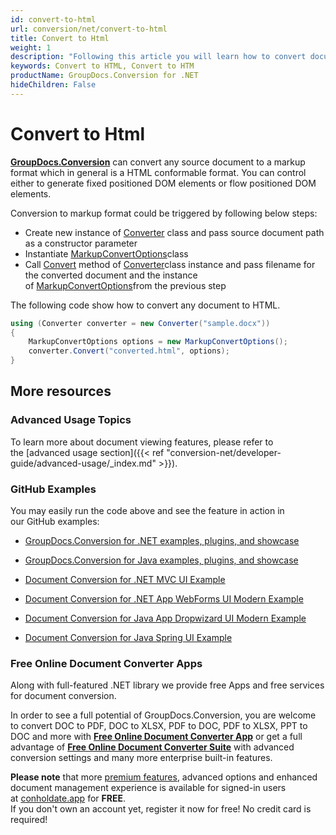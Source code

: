 ```yaml
---
id: convert-to-html
url: conversion/net/convert-to-html
title: Convert to Html
weight: 1
description: "Following this article you will learn how to convert documents to HTML format with couple C# code lines and GroupDocs.Conversion for .NET."
keywords: Convert to HTML, Convert to HTM
productName: GroupDocs.Conversion for .NET
hideChildren: False
---
```

# Convert to Html

**[GroupDocs.Conversion](https://products.groupdocs.com/conversion/net)** can convert any source document to a markup format which in general is a HTML conformable format. You can control either to generate fixed positioned DOM elements or flow positioned DOM elements.

Conversion to markup format could be triggered by following below steps:

*   Create new instance of [Converter](https://apireference.groupdocs.com/net/conversion/groupdocs.conversion/converter) class and pass source document path as a constructor parameter
*   Instantiate [MarkupConvertOptions](https://apireference.groupdocs.com/net/conversion/groupdocs.conversion.options.convert/markupconvertoptions)class
*   Call [Convert](https://apireference.groupdocs.com/net/conversion/groupdocs.conversion/converter/methods/convert/2) method of [Converter](https://apireference.groupdocs.com/net/conversion/groupdocs.conversion/converter)class instance and pass filename for the converted document and the instance of [MarkupConvertOptions](https://apireference.groupdocs.com/net/conversion/groupdocs.conversion.options.convert/markupconvertoptions)from the previous step

The following code show how to convert any document to HTML. 

```csharp
using (Converter converter = new Converter("sample.docx"))
{
    MarkupConvertOptions options = new MarkupConvertOptions();
    converter.Convert("converted.html", options);
}
```

## More resources

### Advanced Usage Topics

To learn more about document viewing features, please refer to the [advanced usage section]({{< ref "conversion-net/developer-guide/advanced-usage/_index.md" >}}).

### GitHub Examples

You may easily run the code above and see the feature in action in our GitHub examples:

*   [GroupDocs.Conversion for .NET examples, plugins, and showcase](https://github.com/groupdocs-conversion/GroupDocs.Conversion-for-.NET)
    
*   [GroupDocs.Conversion for Java examples, plugins, and showcase](https://github.com/groupdocs-conversion/GroupDocs.Conversion-for-Java)
    
*   [Document Conversion for .NET MVC UI Example](https://github.com/groupdocs-conversion/GroupDocs.Conversion-for-.NET-MVC) 
    
*   [Document Conversion for .NET App WebForms UI Modern Example](https://github.com/groupdocs-conversion/GroupDocs.Conversion-for-.NET-WebForms)
    
*   [Document Conversion for Java App Dropwizard UI Modern Example](https://github.com/groupdocs-conversion/GroupDocs.Conversion-for-Java-Dropwizard)
    
*   [Document Conversion for Java Spring UI Example](https://github.com/groupdocs-conversion/GroupDocs.Conversion-for-Java-Spring)
    

### Free Online Document Converter Apps

Along with full-featured .NET library we provide free Apps and free services for document conversion.

In order to see a full potential of GroupDocs.Conversion, you are welcome to convert DOC to PDF, DOC to XLSX, PDF to DOC, PDF to XLSX, PPT to DOC and more with **[Free Online Document Converter App](https://products.groupdocs.app/conversion)** or get a full advantage of **[Free Online Document Converter Suite](https://conholdate.app/features/document-converter-online)** with advanced conversion settings and many more enterprise built-in features.

**Please note** that more [premium features](https://conholdate.app/features), advanced options and enhanced document management experience is available for signed-in users at [conholdate.app](https://conholdate.app/) for **FREE**.  
If you don't own an account yet, register it now for free! No credit card is required!
